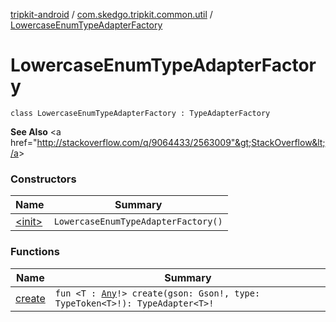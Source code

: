 [tripkit-android](../../index.md) / [com.skedgo.tripkit.common.util](../index.md) / [LowercaseEnumTypeAdapterFactory](./index.md)

# LowercaseEnumTypeAdapterFactory

`class LowercaseEnumTypeAdapterFactory : TypeAdapterFactory`

**See Also**
&lt;a href="http://stackoverflow.com/q/9064433/2563009"&gt;StackOverflow&lt;/a&gt;

### Constructors

| Name | Summary |
|---|---|
| [&lt;init&gt;](-init-.md) | `LowercaseEnumTypeAdapterFactory()` |

### Functions

| Name | Summary |
|---|---|
| [create](create.md) | `fun <T : `[`Any`](https://kotlinlang.org/api/latest/jvm/stdlib/kotlin/-any/index.html)`!> create(gson: Gson!, type: TypeToken<T>!): TypeAdapter<T>!` |
